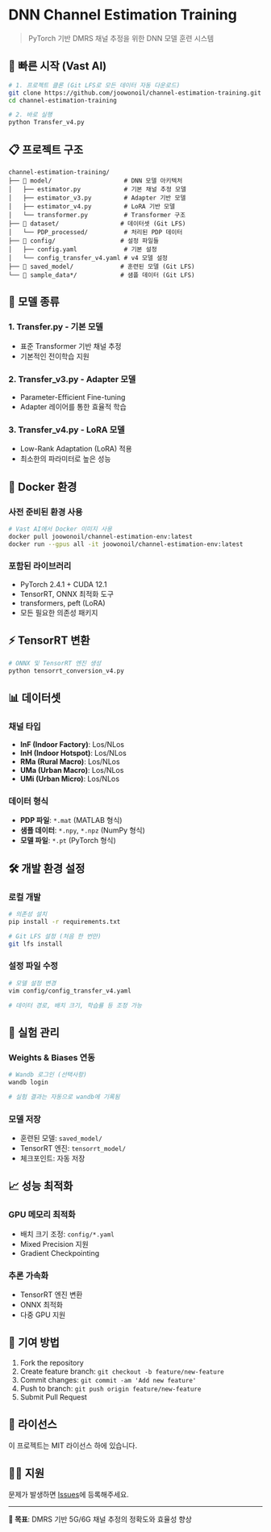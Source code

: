 # DNN Channel Estimation Training

> PyTorch 기반 DMRS 채널 추정을 위한 DNN 모델 훈련 시스템

## 🚀 빠른 시작 (Vast AI)

```bash
# 1. 프로젝트 클론 (Git LFS로 모든 데이터 자동 다운로드)
git clone https://github.com/joowonoil/channel-estimation-training.git
cd channel-estimation-training

# 2. 바로 실행
python Transfer_v4.py
```

## 📋 프로젝트 구조

```
channel-estimation-training/
├── 📁 model/                    # DNN 모델 아키텍처
│   ├── estimator.py            # 기본 채널 추정 모델
│   ├── estimator_v3.py         # Adapter 기반 모델
│   ├── estimator_v4.py         # LoRA 기반 모델
│   └── transformer.py          # Transformer 구조
├── 📁 dataset/                 # 데이터셋 (Git LFS)
│   └── PDP_processed/          # 처리된 PDP 데이터
├── 📁 config/                  # 설정 파일들
│   ├── config.yaml             # 기본 설정
│   └── config_transfer_v4.yaml # v4 모델 설정
├── 📁 saved_model/             # 훈련된 모델 (Git LFS)
└── 📁 sample_data*/            # 샘플 데이터 (Git LFS)
```

## 🔧 모델 종류

### 1. Transfer.py - 기본 모델
- 표준 Transformer 기반 채널 추정
- 기본적인 전이학습 지원

### 2. Transfer_v3.py - Adapter 모델  
- Parameter-Efficient Fine-tuning
- Adapter 레이어를 통한 효율적 학습

### 3. Transfer_v4.py - LoRA 모델
- Low-Rank Adaptation (LoRA) 적용
- 최소한의 파라미터로 높은 성능

## 🐳 Docker 환경

### 사전 준비된 환경 사용
```bash
# Vast AI에서 Docker 이미지 사용
docker pull joowonoil/channel-estimation-env:latest
docker run --gpus all -it joowonoil/channel-estimation-env:latest
```

### 포함된 라이브러리
- PyTorch 2.4.1 + CUDA 12.1
- TensorRT, ONNX 최적화 도구
- transformers, peft (LoRA)
- 모든 필요한 의존성 패키지

## ⚡ TensorRT 변환

```bash
# ONNX 및 TensorRT 엔진 생성
python tensorrt_conversion_v4.py
```

## 📊 데이터셋

### 채널 타입
- **InF (Indoor Factory)**: Los/NLos
- **InH (Indoor Hotspot)**: Los/NLos  
- **RMa (Rural Macro)**: Los/NLos
- **UMa (Urban Macro)**: Los/NLos
- **UMi (Urban Micro)**: Los/NLos

### 데이터 형식
- **PDP 파일**: `*.mat` (MATLAB 형식)
- **샘플 데이터**: `*.npy`, `*.npz` (NumPy 형식)
- **모델 파일**: `*.pt` (PyTorch 형식)

## 🛠️ 개발 환경 설정

### 로컬 개발
```bash
# 의존성 설치
pip install -r requirements.txt

# Git LFS 설정 (처음 한 번만)
git lfs install
```

### 설정 파일 수정
```bash
# 모델 설정 변경
vim config/config_transfer_v4.yaml

# 데이터 경로, 배치 크기, 학습률 등 조정 가능
```

## 🔬 실험 관리

### Weights & Biases 연동
```bash
# Wandb 로그인 (선택사항)
wandb login

# 실험 결과는 자동으로 wandb에 기록됨
```

### 모델 저장
- 훈련된 모델: `saved_model/`
- TensorRT 엔진: `tensorrt_model/`
- 체크포인트: 자동 저장

## 📈 성능 최적화

### GPU 메모리 최적화
- 배치 크기 조정: `config/*.yaml`
- Mixed Precision 지원
- Gradient Checkpointing

### 추론 가속화
- TensorRT 엔진 변환
- ONNX 최적화
- 다중 GPU 지원

## 🤝 기여 방법

1. Fork the repository
2. Create feature branch: `git checkout -b feature/new-feature`
3. Commit changes: `git commit -am 'Add new feature'`
4. Push to branch: `git push origin feature/new-feature`
5. Submit Pull Request

## 📄 라이선스

이 프로젝트는 MIT 라이선스 하에 있습니다.

## 🙋‍♂️ 지원

문제가 발생하면 [Issues](https://github.com/joowonoil/channel-estimation-training/issues)에 등록해주세요.

---

**🎯 목표**: DMRS 기반 5G/6G 채널 추정의 정확도와 효율성 향상
